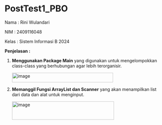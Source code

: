 # PostTest1_PBO

Nama : Rini Wulandari

NIM : 2409116048

Kelas : Sistem Informasi B 2024

**Penjelasan :**
1. **Menggunakan Package Main** yang digunakan untuk mengelompokkan class-class yang berhubungan agar lebih terorganisir.

   <img width="327" height="31" alt="image" src="https://github.com/user-attachments/assets/f9aeafec-98c6-418a-95ad-7fbced461558" />

3. **Memanggil Fungsi ArrayList dan Scanner** yang akan menampilkan list dari data dan alat untuk menginput.

   <img width="330" height="59" alt="image" src="https://github.com/user-attachments/assets/b5f350d5-10ee-46e0-921d-d5bacd077a19" />
